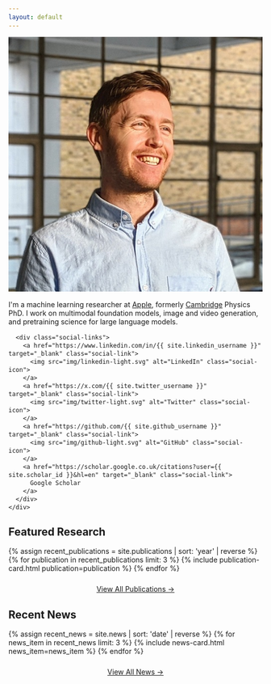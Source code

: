 ```yaml
---
layout: default
---
```


<div class="hero-section">
  <div class="hero-container">
    <div class="hero-photo">
      <img src="img/profile.jpg" alt="Jesse Allardice" class="profile-image">
    </div>
    <div class="hero-text">
      <p class="hero-description">
        I'm a machine learning researcher at <a href="https://machinelearning.apple.com/" target="_blank">Apple</a>, formerly <a href="https://www.cam.ac.uk/" target="_blank">Cambridge</a> Physics PhD. I work on multimodal foundation models, image and video generation, and pretraining science for large language models.
      </p>
      
      <div class="social-links">
        <a href="https://www.linkedin.com/in/{{ site.linkedin_username }}" target="_blank" class="social-link">
          <img src="img/linkedin-light.svg" alt="LinkedIn" class="social-icon">
        </a>
        <a href="https://x.com/{{ site.twitter_username }}" target="_blank" class="social-link">
          <img src="img/twitter-light.svg" alt="Twitter" class="social-icon">
        </a>
        <a href="https://github.com/{{ site.github_username }}" target="_blank" class="social-link">
          <img src="img/github-light.svg" alt="GitHub" class="social-icon">
        </a>
        <a href="https://scholar.google.co.uk/citations?user={{ site.scholar_id }}&hl=en" target="_blank" class="social-link">
          Google Scholar
        </a>
      </div>
    </div>
  </div>
</div>

<div class="home-content">
  <section class="featured-work">
    <h2>Featured Research</h2>
    <div class="publications-grid">
      {% assign recent_publications = site.publications | sort: 'year' | reverse %}
      {% for publication in recent_publications limit: 3 %}
        {% include publication-card.html publication=publication %}
      {% endfor %}
    </div>
    <div style="text-align: center; margin-top: 1.5rem;">
      <a href="/publications/" class="work-link">View All Publications →</a>
    </div>
  </section>

  <section class="recent-news">
    <h2>Recent News</h2>
    <div class="news-grid">
      {% assign recent_news = site.news | sort: 'date' | reverse %}
      {% for news_item in recent_news limit: 3 %}
        {% include news-card.html news_item=news_item %}
      {% endfor %}
    </div>
    <div style="text-align: center; margin-top: 1.5rem;">
      <a href="/news/" class="work-link">View All News →</a>
    </div>
  </section>
</div>